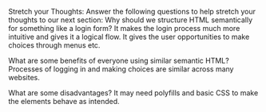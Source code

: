 Stretch your Thoughts: Answer the following questions to help stretch your thoughts to our next section:
Why should we structure HTML semantically for something like a login form?
It makes the login process much more intuitive and gives it a logical flow.
It gives the user opportunities to make choices through menus etc.
 
What are some benefits of everyone using similar semantic HTML?
Processes of logging in and making choices are similar across many websites.
 
What are some disadvantages?
It may need polyfills and basic CSS to make the elements behave as intended.

